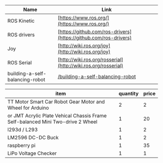 

| Name | Link |
|---------------------------------|----------------------------------------------------------------------------|
|ROS Kinetic |[https://www.ros.org/](https://www.ros.org/)|
|ROS drivers |[https://github.com/ros-drivers](https://github.com/ros-drivers)|
|Joy         |[http://wiki.ros.org/joy](http://wiki.ros.org/joy)|
|ROS Serial  |[http://wiki.ros.org/rosserial](http://wiki.ros.org/rosserial)|
|building-a-self-balancing-robot |[/building-a-self-balancing-robot](https://ferrolho.github.io/blog/2018-04-22/building-a-self-balancing-robot) |

| item | quantity | price |
|----------------|----------------|-----------------------|
|TT Motor Smart Car Robot Gear Motor and Wheel for Arduino | 2| 2 |
| or JMT Acrylic Plate Vehical Chassis Frame Self-balanced Mini Two-drive 2 Wheel | 1| 20 |
|l293d / L293  | 1| 2 |
|LM2596 DC-DC Buck  | 1| 2 |
|raspberry pi  | 1| 35 |
|LiPo Voltage Checker  | 1| 1 |
